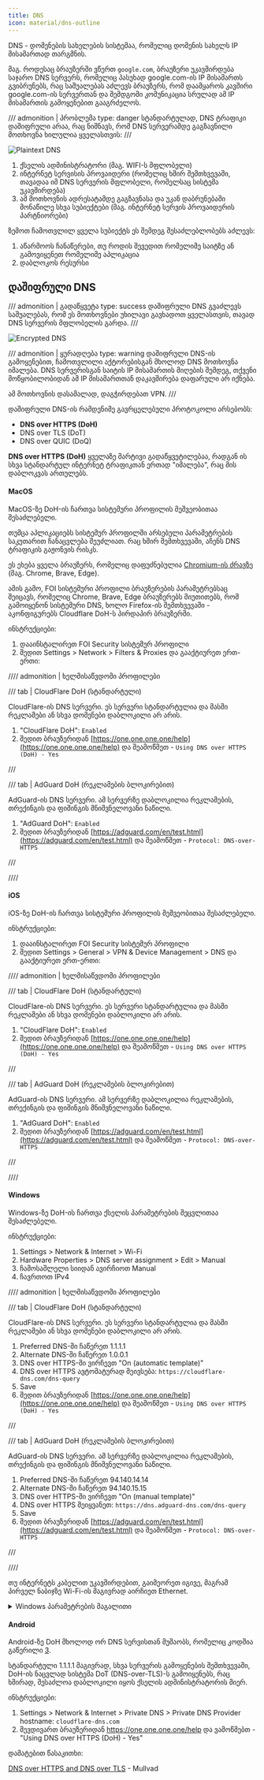 ```yaml
---
title: DNS
icon: material/dns-outline
---
```


DNS - დომენების სახელების სისტემაა, რომელიც დომენის სახელს IP მისამართად თარგმნის.

მაგ. როდესაც ბრაუზერში ვწერთ `google.com`, ბრაუზერი უკავშირდება საჯარო DNS სერვერს,
რომელიც პასუხად google.com-ის IP მისამართს გვიბრუნებს, რაც საშუალებას აძლევს ბრაუზერს, რომ დაამყაროს
კავშირი google.com-ის სერვერთან და შემდგომი კომუნიკაცია სრულად ამ IP მისამართის გამოყენებით გააგრძელოს.

/// admonition | პრობლემა
    type: danger
სტანდარტულად, DNS ტრაფიკი დაშიფრული არაა, რაც ნიშნავს, რომ DNS სერვერამდე გაგზავნილი მოთხოვნა ხილულია ყველასთვის:
///

![Plaintext DNS](/assets/img/dns/diagram-plaintext.png)

1. ქსელის ადმინისტრატორი (მაგ. WIFI-ს მფლობელი)
2. ინტერნეტ სერვისის პროვაიდერი (რომელიც ხშირ შემთხვევაში, თავადაა იმ DNS სერვერის მფლობელი, რომელსაც სისტემა უკავშირდება)
3. ამ მოთხოვნის ადრესატამდე გაგზავნასა და უკან დაბრუნებაში მონაწილე სხვა სუბიექტები (მაგ. ინტერნეტ სერვის პროვაიდერის პარტნიორები)

ზემოთ ჩამოთვლილ ყველა სუბიექტს ეს შემდეგ შესაძლებლობებს აძლევს:

1. აწარმოოს ჩანაწერები, თუ როდის შევედით რომელიმე საიტზე ან გამოვიყენეთ რომელიმე აპლიკაცია
2. დაბლოკოს რესურსი


## დაშიფრული DNS

/// admonition | გადაწყვეტა
    type: success
დაშიფრული DNS გვაძლევს საშუალებას, რომ ეს მოთხოვნები უხილავი გავხადოთ ყველასთვის, თავად DNS სერვერის მფლობელის გარდა.
///

![Encrypted DNS](/assets/img/dns/diagram-encrypted.png)

/// admonition | ყურადღება
    type: warning
დაშიფრული DNS-ის გამოყენებით, ჩამოთვლილი აქტორებისგან მხოლოდ DNS მოთხოვნა იმალება.
DNS სერვერისგან საიტის IP მისამართის მიღების შემდეგ, თქვენი მოწყობილობიდან 
ამ IP მისამართთან დაკავშირება დაფარული არ იქნება. 

ამ მოთხოვნის დასამალად, დაგჭირდებათ VPN.
///

დაშიფრული DNS-ის რამდენიმე გავრცელებული პროტოკოლი არსებობს:

- **DNS over HTTPS (DoH)**
- DNS over TLS (DoT)
- DNS over QUIC (DoQ)

**DNS over HTTPS (DoH)** ყველაზე მარტივი გადაწყვეტილებაა, რადგან ის სხვა სტანდარტულ ინტერნეტ ტრაფიკთან ერთად "იმალება",
რაც მის დაბლოკვას ართულებს.

#### MacOS

MacOS-ზე DoH-ის ჩართვა სისტემური პროფილის მეშვეობითაა შესაძლებელი.

თუმცა აპლიკაციებს სისტემურ პროფილში არსებული პარამეტრების საკუთარით ჩანაცვლება შეუძლიათ.
რაც ხშირ შემთხვევაში, აჩენს DNS ტრაფიკის გაჟონვის რისკს.

ეს ეხება ყველა ბრაუზერს, რომელიც დაფუძნებულია [Chromium-ის ძრავზე][1] (მაგ. Chrome, Brave, Edge).

ამის გამო, FOI სისტემური პროფილი ბრაუზერების პარამეტრებსაც შეიცავს, რომელიც Chrome, Brave, Edge
ბრაუზერებს მიუთითებს, რომ გამოიყენონ სისტემური DNS, ხოლო Firefox-ის შემთხვევაში - აკონფიგურებს 
Cloudflare DoH-ს პირდაპირ ბრაუზერში.

ინსტრუქციები:

1. დააინსტალირეთ FOI Security სისტემურ პროფილი
2. შედით Settings > Network > Filters & Proxies და გააქტიურეთ ერთ-ერთი:
    
//// admonition | ხელმისაწვდომი პროფილები

/// tab | CloudFlare DoH (სტანდარტული)

CloudFlare-ის DNS სერვერი. ეს სერვერი სტანდარტულია და მასში რეკლამები ან სხვა დომენები დაბლოკილი არ არის.

1. "CloudFlare DoH": `Enabled`
2. შედით ბრაუზერიდან [https://one.one.one.one/help](https://one.one.one.one/help) და შეამოწმეთ - `Using DNS over HTTPS (DoH) - Yes`

///

/// tab | AdGuard DoH (რეკლამების ბლოკირებით)

AdGuard-ის DNS სერვერი. ამ სერვერზე დაბლოკილია რეკლამების, თრექინგის და ფიშინგის მნიშვნელოვანი ნაწილი.

1. "AdGuard DoH": `Enabled`
2. შედით ბრაუზერიდან [https://adguard.com/en/test.html](https://adguard.com/en/test.html) და შეამოწმეთ - `Protocol: DNS-over-HTTPS`

///

////

#### iOS

iOS-ზე DoH-ის ჩართვა სისტემური პროფილის მეშვეობითაა შესაძლებელი.

ინსტრუქციები:

1. დააინსტალირეთ FOI Security სისტემურ პროფილი
2. შედით Settings > General > VPN & Device Management > DNS და გააქტიურეთ ერთ-ერთი:
    
//// admonition | ხელმისაწვდომი პროფილები

/// tab | CloudFlare DoH (სტანდარტული)

CloudFlare-ის DNS სერვერი. ეს სერვერი სტანდარტულია და მასში რეკლამები ან სხვა დომენები დაბლოკილი არ არის.

1. "CloudFlare DoH": `Enabled`
2. შედით ბრაუზერიდან [https://one.one.one.one/help](https://one.one.one.one/help) და შეამოწმეთ - `Using DNS over HTTPS (DoH) - Yes`

///

/// tab | AdGuard DoH (რეკლამების ბლოკირებით)

AdGuard-ის DNS სერვერი. ამ სერვერზე დაბლოკილია რეკლამების, თრექინგის და ფიშინგის მნიშვნელოვანი ნაწილი.

1. "AdGuard DoH": `Enabled`
2. შედით ბრაუზერიდან [https://adguard.com/en/test.html](https://adguard.com/en/test.html) და შეამოწმეთ - `Protocol: DNS-over-HTTPS`

///

////

#### Windows

Windows-ზე DoH-ის ჩართვა ქსელის პარამეტრების შეცვლითაა შესაძლებელი.

ინსტრუქციები:

1. Settings > Network & Internet > Wi-Fi
2. Hardware Properties > DNS server assignment > Edit > Manual
3. ჩამოსაშლელი სიიდან ავირჩიოთ Manual
4. ჩავრთოთ IPv4

//// admonition | ხელმისაწვდომი პროფილები

/// tab | CloudFlare DoH (სტანდარტული)

CloudFlare-ის DNS სერვერი. ეს სერვერი სტანდარტულია და მასში რეკლამები ან სხვა დომენები დაბლოკილი არ არის.

1. Preferred DNS-ში ჩაწერეთ 1.1.1.1
2. Alternate DNS-ში ჩაწერეთ 1.0.0.1
3. DNS over HTTPS-ში ვირჩევთ "On (automatic template)"
4. DNS over HTTPS ავტომატურად შეივსება:  `https://cloudflare-dns.com/dns-query`
5. Save
6. შედით ბრაუზერიდან [https://one.one.one.one/help](https://one.one.one.one/help) და შეამოწმეთ - `Using DNS over HTTPS (DoH) - Yes`

///

/// tab | AdGuard DoH (რეკლამების ბლოკირებით)

AdGuard-ის DNS სერვერი. ამ სერვერზე დაბლოკილია რეკლამების, თრექინგის და ფიშინგის მნიშვნელოვანი ნაწილი.

1. Preferred DNS-ში ჩაწერეთ 94.140.14.14
2. Alternate DNS-ში ჩაწერეთ 94.140.15.15
3. DNS over HTTPS-ში ვირჩევთ "On (manual template)"
4. DNS over HTTPS შეიყვანეთ:  `https://dns.adguard-dns.com/dns-query`
5. Save
6. შედით ბრაუზერიდან [https://adguard.com/en/test.html](https://adguard.com/en/test.html) და შეამოწმეთ - `Protocol: DNS-over-HTTPS`

///

////

თუ ინტერნეტს კაბელით უკავშირდებით, გაიმეორეთ იგივე, მაგრამ პირველ ნაბიჯზე Wi-Fi-ის მაგივრად აირჩიეთ
Ethernet.


<details>
<summary>Windows პარამეტრების მაგალითი</summary>
<img src="/assets/img/dns/win-doh.png" alt="win-doh.png" width="100%">
</details>

#### Android

Android-ზე DoH მხოლოდ ორ DNS სერვისთან მუშაობს, რომელიც კოდშია გაწერილი [3].

სტანდარტული 1.1.1.1 მაგივრად, სხვა სერვერის გამოყენების შემთხვევაში, DoH-ის ნაცვლად სისტემა
DoT (DNS-over-TLS)-ს გამოიყენებს, რაც ხშირად, შესაძლოა დაბლოკილი იყოს ქსელის ადმინისტრატორის მიერ.

ინსტრუქციები:

1. Settings > Network & Internet > Private DNS > Private DNS Provider hostname: `cloudflare-dns.com`
2. შევდივართ ბრაუზერიდან https://one.one.one.one/help და ვამოწმებთ - "Using DNS over HTTPS (DoH) - Yes"

დამატებით წასაკითხი:

[DNS over HTTPS and DNS over TLS][2] - Mullvad

[1]: https://issues.chromium.org/issues/40875115
[2]: https://mullvad.net/en/help/dns-over-https-and-dns-over-tls
[3]: https://cs.android.com/android/platform/superproject/main/+/d1462525f5e223dea2783b7f653ffa0a41ad8245:packages/modules/DnsResolver/PrivateDnsConfiguration.h;l=261

